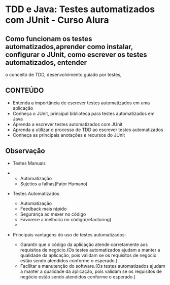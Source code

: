 # TDD e Java: Testes automatizados com JUnit - Curso Alura

## Como funcionam os testes automatizados,aprender como instalar, configurar o JUnit, como escrever os testes automatizados, entender 
o conceito de TDD, desenvolvimento guiado por testes,

## CONTEÚDO
- Entenda a importância de escrever testes automatizados em uma aplicação
- Conheça o JUnit, principal biblioteca para testes automatizados em Java
- Aprenda a escrever testes automatizados com JUnit
- Aprenda a utilizar o processo de TDD ao escrever testes automatizados
- Conheça as principais anotações e recursos do JUnit

## Observação

- Testes Manuais
-
    -  Automatização
    -  Sujeitos a falhas(Fator Humano)
- Testes Automatizados

    - Automatização
    - Feedback mais rápido
    - Segurança ao mexer no código
    - Favorece a melhoria no código(refactoring) 
    - 

- Principais vantagens do uso de testes automatizados:
  - Garantir que o código da aplicação atende corretamente aos requisitos de negócio.(Os testes automatizados ajudam a manter a qualidade da aplicação, pois validam se os requisitos de negócio estão sendo atendidos conforme o esperado.)
  - Facilitar a manutenção do software.(Os testes automatizados ajudam a manter a qualidade da aplicação, pois validam se os requisitos de negócio estão sendo atendidos conforme o esperado.)
